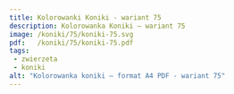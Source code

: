 ```yaml
---
title: Kolorowanki Koniki - wariant 75
description: Kolorowanka Koniki – wariant 75
image: /koniki/75/koniki-75.svg
pdf:   /koniki/75/koniki-75.pdf
tags:
 - zwierzeta
 - koniki
alt: "Kolorowanka koniki – format A4 PDF - wariant 75"
---
```

